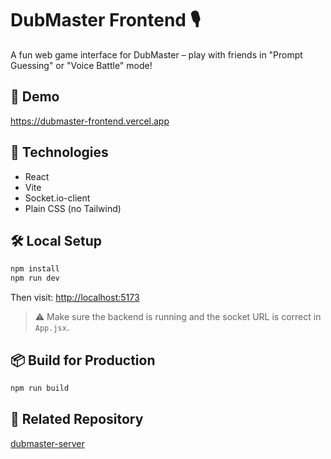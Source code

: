 # DubMaster Frontend 🎙️

A fun web game interface for DubMaster – play with friends in "Prompt Guessing" or "Voice Battle" mode!

## 🔗 Demo
https://dubmaster-frontend.vercel.app

## 🚀 Technologies
- React
- Vite
- Socket.io-client
- Plain CSS (no Tailwind)

## 🛠️ Local Setup

```bash
npm install
npm run dev
```

Then visit: [http://localhost:5173](http://localhost:5173)

> ⚠️ Make sure the backend is running and the socket URL is correct in `App.jsx`.

## 📦 Build for Production

```bash
npm run build
```

## 🔗 Related Repository
[dubmaster-server](https://github.com/arogoat/dubmaster-server)
